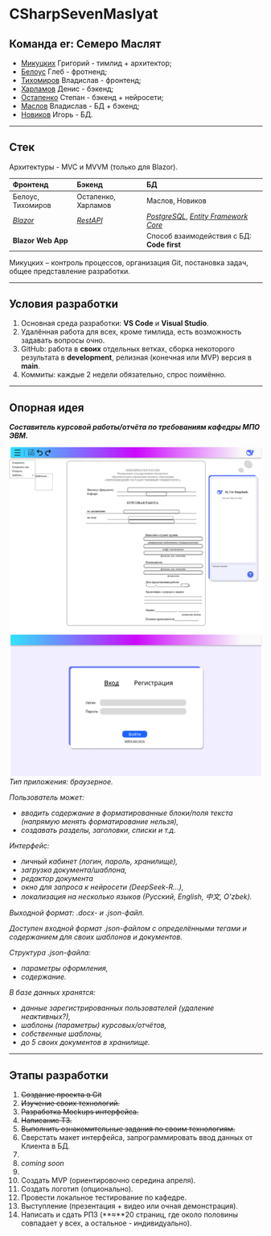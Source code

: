 # CSharpSevenMaslyat
## Команда er: Семеро Маслят

- [Микуцких](https://github.com/Dr-Hartmann) Григорий - тимлид + архитектор; 
- [Белоус](https://github.com/Sindy101) Глеб - фротненд;
- [Тихомиров](https://github.com/GONEVladd20) Владислав - фронтенд;
- [Харламов](https://github.com/den12325) Денис - бэкенд;
- [Остапенко](https://github.com/Seelane) Степан - бэкенд + нейросети;
- [Маслов](https://github.com/Saifor) Владислав - БД + бэкенд;
- [Новиков](https://github.com/Forguebeelov) Игорь - БД.
---
## Стек
Архитектуры - MVC и MVVM (только для Blazor).

| Фронтенд                                             | Бэкенд                                                               | БД                                                                                                                            |
| :--------------------------------------------------- | :------------------------------------------------------------------- | :---------------------------------------------------------------------------------------------------------------------------- |
| Белоус, Тихомиров                                    | Остапенко, Харламов                                                  | Маслов, Новиков                                                                                                               |
| [_Blazor_](https://metanit.com/sharp/blazor/1.1.php) | [_RestAPI_](https://tproger.ru/translations/restful-service-asp-net) | [_PostgreSQL_](https://metanit.com/sharp/efcore/7.3.php), [_Entity Framework Core_](https://metanit.com/sharp/efcore/1.1.php) |
| **Blazor Web App**                                   |                                                                      | Способ взаимодействия с БД: **Code first**                                                                                    |

Микуцких – контроль процессов, организация Git, постановка задач, общее представление разработки.

---
## Условия разработки
1. Основная среда разработки: **VS Code** и **Visual Studio**.
2. Удалённая работа для всех, кроме тимлида, есть возможность задавать вопросы очно.
3. GitHub: работа в **своих** отдельных ветках, сборка некоторого результата в **development**, релизная (конечная или MVP) версия в **main**.
4. Коммиты: каждые 2 недели обязательно, спрос поимённо.
---
## Опорная идея

_**Составитель курсовой работы/отчёта по требованиям кафедры МПО ЭВМ.**_

![Макет 1](./DataBase/Img/Макет1.png)![Макет 2](./DataBase/Img/Макет2.png)
_Тип приложения: браузерное._

_Пользователь может:_
+ _вводить содержание в форматированные блоки/поля текста (напрямую менять форматирование нельзя),_
+ _создавать разделы, заголовки, списки и т.д._

_Интерфейс:_
- _личный кабинет (логин, пароль, хранилище),_
- _загрузка документа/шаблона,_
- _редактор документа_
- _окно для запроса к нейросети (DeepSeek-R...),_
- _локализация на несколько языков (Русский, English, 中文, O'zbek)._

_Выходной формат: .docx- и .json-файл._

_Доступен входной формат .json-файлом с определёнными тегами и содержанием для своих шаблонов и документов._

_Структура .json-файла:_
- _параметры оформления,_
- _содержание._

_В базе данных хранятся:_
- _данные зарегистрированных пользователей (удаление неактивных?),_
- _шаблоны (параметры) курсовых/отчётов,_
- _собственные шаблоны,_
- _до 5 своих документов в хранилище._
---
## Этапы разработки
1. ~~Создание проекта в Git~~
2. ~~Изучение своих технологий.~~
3. ~~Разработка Mockups интерфейса.~~
4. ~~Написание ТЗ.~~
5. ~~Выполнить ознакомительные задания по своим технологиям.~~
6. Сверстать макет интерфейса, запрограммировать ввод данных от Клиента в БД.
7. 
8. _coming soon_
9. 
10. Создать MVP (ориентировочно середина апреля).
11. Создать логотип (опционально).
12. Провести локальное тестирование по кафедре.
13. Выступление (презентация + видео или очная демонстрация).
14. Написать и сдать РПЗ (**≈**20 страниц, где около половины совпадает у всех, а остальное - индивидуально).
